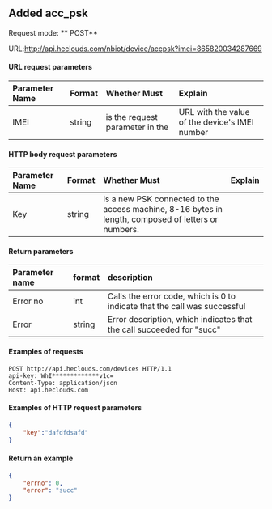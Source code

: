 Added acc_psk
---

Request mode: ** POST**

URL:http://api.heclouds.com/nbiot/device/accpsk?imei=865820034287669


#### URL request parameters
Parameter Name | Format | Whether Must | Explain
:- | :- | :- | :- 
IMEI | string | is the request parameter in the | URL with the value of the device's IMEI number


#### HTTP body request parameters
Parameter Name | Format | Whether Must | Explain
:- | :- | :- | :- 
Key | string | is a new PSK connected to the access machine, 8-16 bytes in length, composed of letters or numbers.

#### Return parameters

Parameter name | format | description
:- | :- | :- 
Error no | int | Calls the error code, which is 0 to indicate that the call was successful
Error | string | Error description, which indicates that the call succeeded for "succ"

#### Examples of requests

```text
POST http://api.heclouds.com/devices HTTP/1.1
api-key: WhI*************v1c=
Content-Type: application/json
Host: api.heclouds.com

```

#### Examples of HTTP request parameters

```json
{
    "key":"dafdfdsafd" 
}
```

#### Return an example

```json
{
    "errno": 0,
    "error": "succ"
}
```